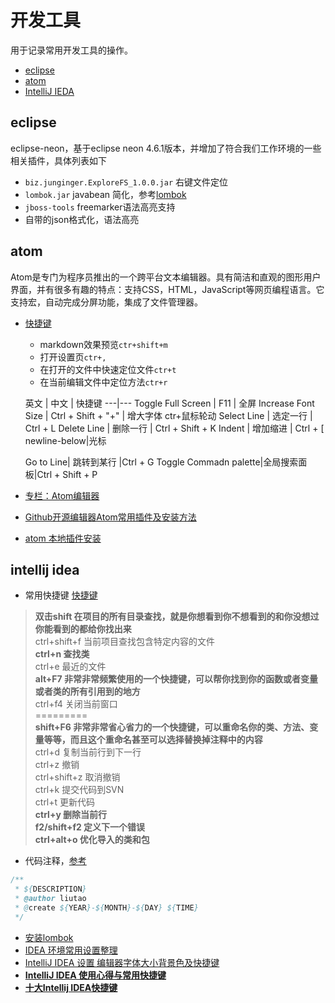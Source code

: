 # 开发工具
用于记录常用开发工具的操作。
* [eclipse](#eclipse)
* [atom](#atom)
* [IntelliJ IEDA](#intellij-idea)

## eclipse
eclipse-neon，基于eclipse neon 4.6.1版本，并增加了符合我们工作环境的一些相关插件，具体列表如下
* `biz.junginger.ExploreFS_1.0.0.jar` 右键文件定位
* `lombok.jar` javabean 简化，参考[lombok](https://projectlombok.org/)
* `jboss-tools` freemarker语法高亮支持
* 自带的json格式化，语法高亮

## atom
Atom是专门为程序员推出的一个跨平台文本编辑器。具有简洁和直观的图形用户界面，并有很多有趣的特点：支持CSS，HTML，JavaScript等网页编程语言。它支持宏，自动完成分屏功能，集成了文件管理器。  

* [快捷键](http://blog.csdn.net/crper/article/details/45674649)
  * markdown效果预览`ctr+shift+m`
  * 打开设置页`ctr+,`
  * 在打开的文件中快速定位文件`ctr+t`
  * 在当前编辑文件中定位方法`ctr+r`  


  英文 | 中文 | 快捷键
  ---|---
  Toggle Full Screen | F11 | 全屏
  Increase Font Size | Ctrl + Shift + "+" | 增大字体 ctr+鼠标轮动
  Select Line	| 选定一行 | Ctrl + L
  Delete Line	| 删除一行 | Ctrl + Shift + K
  Indent | 增加缩进 | Ctrl + [
  newline-below|光标

  Go to Line|	跳转到某行	|Ctrl + G
  Toggle Commadn palette|全局搜索面板|Ctrl + Shift + P
* [专栏：Atom编辑器](http://blog.csdn.net/crper/article/details/45674649)
* [Github开源编辑器Atom常用插件及安装方法](http://blog.csdn.net/mduanfire/article/details/50278591)
* [atom 本地插件安装](http://jingyan.baidu.com/article/375c8e19c3105a25f2a22901.html)

## intellij idea
* 常用快捷键  [快捷键](#IntelliJ-IDEA-keys)
>**双击shift 在项目的所有目录查找，就是你想看到你不想看到的和你没想过你能看到的都给你找出来**  
 ctrl+shift+f 当前项目查找包含特定内容的文件  
 **ctrl+n 查找类**  
 ctrl+e 最近的文件  
 **alt+F7 非常非常频繁使用的一个快捷键，可以帮你找到你的函数或者变量或者类的所有引用到的地方**    
 ctrl+f4 关闭当前窗口  
 =========  
 **shift+F6 非常非常省心省力的一个快捷键，可以重命名你的类、方法、变量等等，而且这个重命名甚至可以选择替换掉注释中的内容**  
 ctrl+d 复制当前行到下一行  
 ctrl+z 撤销  
 ctrl+shift+z 取消撤销  
 ctrl+k 提交代码到SVN  
 ctrl+t 更新代码  
 **ctrl+y 删除当前行**  
 **f2/shift+f2 定义下一个错误**  
 **ctrl+alt+o 优化导入的类和包**  
 

* 代码注释，[参考](https://my.oschina.net/baishi/blog/612641)
```java
/**
 * ${DESCRIPTION}
 * @author liutao
 * @create ${YEAR}-${MONTH}-${DAY} ${TIME}
 */
```

 
* [安装lombok](http://blog.csdn.net/hinstenyhisoka/article/details/50468271)
* [IDEA 环境常用设置整理](http://blog.csdn.net/lk_blog/article/details/43115903)
* [IntelliJ IDEA 设置 编辑器字体大小背景色及快捷键](http://blog.csdn.net/lifuxiangcaohui/article/details/38822649)
* [**IntelliJ IDEA 使用心得与常用快捷键**](http://www.blogjava.net/rockblue1988/archive/2014/10/25/418994.html)
* [**十大Intellij IDEA快捷键**](http://blog.csdn.net/dc_726/article/details/42784275)